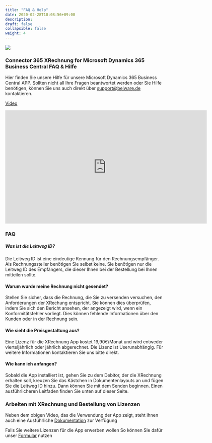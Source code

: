 ```yaml
---
title: "FAQ & Help"
date: 2020-02-28T10:08:56+09:00
description: 
draft: false
collapsible: false
weight: 4
---
```


![](images/XRechnung/Appsource_Banner_XRechnung.png)

### Connector 365 XRechnung for Microsoft Dynamics 365 Business Central FAQ & Hilfe

Hier finden Sie unsere Hilfe für unsere Microsoft Dynamics 365 Business Central APP. Sollten nicht all Ihre Fragen beantwortet werden oder Sie Hilfe benötigen, können Sie uns auch direkt über [support@belware.de](mailto:support@belware.de) kontaktieren.

[Video](https://www.youtube.com/watch?v=y0RyMASCUzs)

<iframe width="640" height="360" src="https://www.youtube.com/embed/y0RyMASCUzs" title="YouTube video player" frameborder="0" allow="accelerometer; autoplay; clipboard-write; encrypted-media; gyroscope; picture-in-picture" allowfullscreen></iframe>

### FAQ

##### Was ist die Leitweg ID?

Die Leitweg ID ist eine eindeutige Kennung für den Rechnungsempfänger. Als Rechnungssteller benötigen Sie selbst keine. Sie benötigen nur die Leitweg ID des Empfängers, die dieser Ihnen bei der Bestellung bei Ihnen mitteilen sollte.

#### Warum wurde meine Rechnung nicht gesendet?

Stellen Sie sicher, dass die Rechnung, die Sie zu versenden versuchen, den Anforderungen der XRechung entspricht. Sie können dies überprüfen, indem Sie sich den Bericht ansehen, der angezeigt wird, wenn ein Konformitätsfehler vorliegt. Dies können fehlende Informationen über den Kunden oder in der Rechnung sein.

#### Wie sieht die Preisgestaltung aus?

Eine Lizenz für die XRechnung App kostet 19,90€/Monat und wird entweder vierteljährlich oder jährlich abgerechnet. Die Lizenz ist Userunabhängig. Für weitere Informationen kontaktieren Sie uns bitte direkt.

#### Wie kann ich anfangen?

Sobald die App installiert ist, gehen Sie zu dem Debitor, der die XRechnung erhalten soll, kreuzen Sie das Kästchen in Dokumentenlayouts an und fügen Sie die Leitweg ID hinzu. Dann können Sie mit dem Senden beginnen. Einen ausführlicheren Leitfaden finden Sie unten auf dieser Seite.

### Arbeiten mit XRechnung und Bestellung von Lizenzen

Neben dem obigen Video, das die Verwendung der App zeigt, steht ihnen auch eine Ausführliche [Dokumentation](de-de/documentation/connector-on-appsource/xrechnung/arbeiten-mit-xrechnung-copy/) zur Verfügung

Falls Sie weitere Lizenzen für die App erwerben wollen So können SIe dafür unser [Formular](https://forms.office.com/Pages/ResponsePage.aspx?id=wbg8p1B5wk60E37fEWJ6gK10RbLPyuxOs2bKXXZxm8JUMTQxRTA4WDNIUUU2TFE4WUwxS0RDTTFYSy4u) nutzen